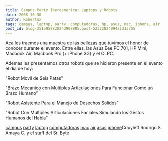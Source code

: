 ```yaml
---
title: Campus Party Iberoamerica: Laptops y Robots
date: 2008-10-30
author: Robertux
tags: campus, laptop, party, computadoras, hp, asus, mac, iphone, air
post_id: blog-3515952828243908885.post-5237282409421313755
---
```


Aca les traemos una muestra de las
      bellezas que tuvimos el honor de conocer durante el evento. Entre ellas, las Asus Eee PC 701,
      HP Mini, Macbook Air, Macbook Pro (+ iPhone 3G) y el OLPC.

Ademas les
      presentamos otros robots que se hicieron presente en el evento el dia de hoy:

"Robot Movil de
      Seis Patas"

"Brazo Mecanico con Multiples Articulaciones Para Funcionar
      Como un Brazo Humano"

"Robot Asistente Para el Manejo de Desechos
      Solidos"

"Robot Con Multiples Articulaciones Faciales Simulando los
      Gestos Humanos del Habla"

[campus](http://www.blogalaxia.com/tags/campus) [party](http://www.blogalaxia.com/tags/party) [laptop](http://www.blogalaxia.com/tags/laptop) [computadoras](http://www.blogalaxia.com/tags/computadoras) [mac](http://www.blogalaxia.com/tags/mac)
[air](http://www.blogalaxia.com/tags/air) [asus](http://www.blogalaxia.com/tags/asus) [iphone](http://www.blogalaxia.com/tags/iphone)Copyleft Rodrigo S. Amaya
      C. y el staff del Sr. Byte